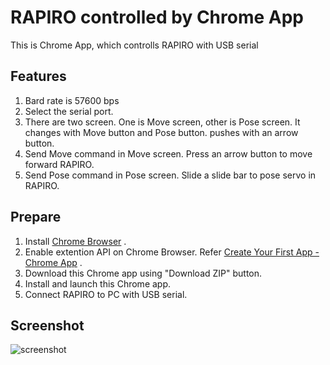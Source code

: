 # RAPIRO controlled by Chrome App

This is Chrome App, which controlls RAPIRO with USB serial

## Features
1. Bard rate is 57600 bps
2. Select the serial port.
3. There are two screen.
One is Move screen, other is Pose screen.
It changes with Move button and Pose button. 
pushes with an arrow button. 
4. Send Move command in Move screen.
Press an arrow button to move forward RAPIRO.
5. Send Pose command in Pose screen.
Slide a slide bar to pose servo in RAPIRO.

## Prepare

1. Install <a href="https://www.google.com/intl/en/chrome/browser/" target="_blank">Chrome Browser</a> .
2. Enable extention API on Chrome Browser.
Refer <a href="https://developer.chrome.com/apps/first_app" target="_blank">Create Your First App - Chrome App</a> .
3. Download this Chrome app using "Download ZIP" button.
4. Install and launch this Chrome app.
5. Connect RAPIRO to PC with USB serial.

## Screenshot
![screenshot](https://github.com/ohwada/Chrome_Rapiro_1/tree/master/images/screenshot_rapiro_move.png)


